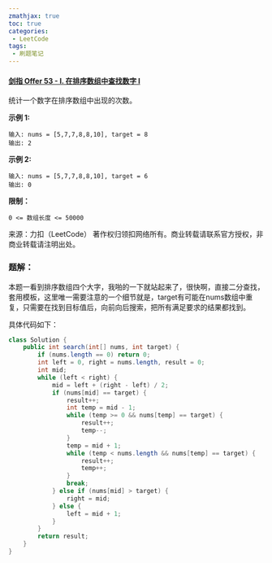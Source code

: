 ```yaml
---
zmathjax: true
toc: true
categories:
 - LeetCode
tags:
 - 刷题笔记
---
```


#### [剑指 Offer 53 - I. 在排序数组中查找数字 I](https://leetcode-cn.com/problems/zai-pai-xu-shu-zu-zhong-cha-zhao-shu-zi-lcof/)

统计一个数字在排序数组中出现的次数。

<!--more-->

**示例 1:**

```
输入: nums = [5,7,7,8,8,10], target = 8
输出: 2
```

**示例 2:**

```
输入: nums = [5,7,7,8,8,10], target = 6
输出: 0
```

**限制：**

```
0 <= 数组长度 <= 50000
```

来源：力扣（LeetCode）
著作权归领扣网络所有。商业转载请联系官方授权，非商业转载请注明出处。

### 题解：

本题一看到排序数组四个大字，我啪的一下就站起来了，很快啊，直接二分查找，套用模板，这里唯一需要注意的一个细节就是，target有可能在nums数组中重复，只需要在找到目标值后，向前向后搜索，把所有满足要求的结果都找到。

具体代码如下：

```java
class Solution {
    public int search(int[] nums, int target) {
        if (nums.length == 0) return 0;
        int left = 0, right = nums.length, result = 0;
        int mid;
        while (left < right) {
            mid = left + (right - left) / 2;
            if (nums[mid] == target) {
                result++;
                int temp = mid - 1;
                while (temp >= 0 && nums[temp] == target) {
                    result++;
                    temp--;
                }
                temp = mid + 1;
                while (temp < nums.length && nums[temp] == target) {
                    result++;
                    temp++;
                }
                break;
            } else if (nums[mid] > target) {
                right = mid;
            } else {
                left = mid + 1;
            }
        }
        return result;
    }
}
```

